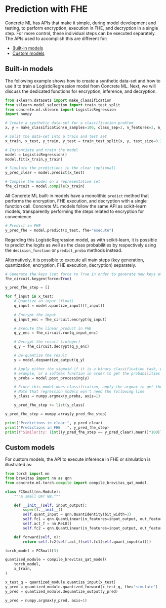 # Prediction with FHE

Concrete ML has APIs that make it simple, during model development and testing, to perform encryption, execution in FHE, and decryption in a single step. For more control, these individual steps can be executed separately. The APIs used to accomplish this are different for:

- [Built-in models](#built-in-models)
- [Custom models](#custom-models)

## Built-in models

The following example shows how to create a synthetic data-set and how to use it to train a LogisticRegression model from Concrete ML.
Next, we will discuss the dedicated functions for encryption, inference, and decryption.

```python
from sklearn.datasets import make_classification
from sklearn.model_selection import train_test_split
from concrete.ml.sklearn import LogisticRegression
import numpy

# Create a synthetic data-set for a classification problem
x, y = make_classification(n_samples=100, class_sep=2, n_features=3, n_informative=3, n_redundant=0, random_state=42)

# Split the data-set into a train and test set
x_train, x_test, y_train, y_test = train_test_split(x, y, test_size=0.2, random_state=42)

# Instantiate and train the model
model = LogisticRegression()
model.fit(x_train,y_train)

# Simulate the predictions in the clear (optional)
y_pred_clear = model.predict(x_test)

# Compile the model on a representative set
fhe_circuit = model.compile(x_train)
```

All Concrete ML built-in models have a monolithic `predict` method that performs the encryption, FHE execution, and decryption with a single function call. Concrete ML models follow the same API as scikit-learn models, transparently performing the steps related to encryption for convenience.

<!--pytest-codeblocks:cont-->

```python
# Predict in FHE
y_pred_fhe = model.predict(x_test, fhe="execute")
```

Regarding this LogisticRegression model, as with scikit-learn, it is possible to predict the logits as well as the class probabilities by respectively using the `decision_function` or `predict_proba` methods instead.

Alternatively, it is possible to execute all main steps (key generation, quantization, encryption, FHE execution, decryption) separately.

<!--pytest-codeblocks:cont-->

```python
# Generate the keys (set force to True in order to generate new keys at each execution)
fhe_circuit.keygen(force=True)

y_pred_fhe_step = []

for f_input in x_test:
    # Quantize an input (float)
    q_input = model.quantize_input([f_input])
    
    # Encrypt the input
    q_input_enc = fhe_circuit.encrypt(q_input)

    # Execute the linear product in FHE 
    q_y_enc = fhe_circuit.run(q_input_enc)

    # Decrypt the result (integer)
    q_y = fhe_circuit.decrypt(q_y_enc)

    # De-quantize the result
    y = model.dequantize_output(q_y)

    # Apply either the sigmoid if it is a binary classification task, which is the case in this 
    # example, or a softmax function in order to get the probabilities (in the clear)
    y_proba = model.post_processing(y)

    # Since this model does classification, apply the argmax to get the class predictions (in the clear)
    # Note that regression models won't need the following line
    y_class = numpy.argmax(y_proba, axis=1)

    y_pred_fhe_step += list(y_class)

y_pred_fhe_step = numpy.array(y_pred_fhe_step)

print("Predictions in clear:", y_pred_clear)
print("Predictions in FHE  :", y_pred_fhe_step)
print(f"Similarity: {int((y_pred_fhe_step == y_pred_clear).mean()*100)}%")
```

## Custom models

For custom models, the API to execute inference in FHE or simulation is illustrated as:

<!--pytest-codeblocks:cont-->

```python
from torch import nn
from brevitas import nn as qnn
from concrete.ml.torch.compile import compile_brevitas_qat_model

class FCSmall(nn.Module):
    """A small QAT NN."""

    def __init__(self, input_output):
        super().__init__()
        self.quant_input = qnn.QuantIdentity(bit_width=3)
        self.fc1 = qnn.QuantLinear(in_features=input_output, out_features=input_output, weight_bit_width=3, bias=True)
        self.act_f = nn.ReLU()
        self.fc2 = qnn.QuantLinear(in_features=input_output, out_features=input_output, weight_bit_width=3, bias=True)

    def forward(self, x):
        return self.fc2(self.act_f(self.fc1(self.quant_input(x))))

torch_model = FCSmall(3)

quantized_module = compile_brevitas_qat_model(
    torch_model,
    x_train,
)

x_test_q = quantized_module.quantize_input(x_test)
y_pred = quantized_module.quantized_forward(x_test_q, fhe="simulate")
y_pred = quantized_module.dequantize_output(y_pred)

y_pred = numpy.argmax(y_pred, axis=1)
```
